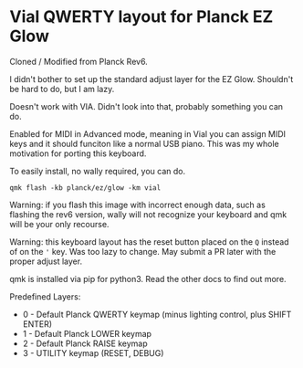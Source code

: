 # Vial QWERTY layout for Planck EZ Glow

Cloned / Modified from Planck Rev6.

I didn't bother to set up the standard adjust layer for the EZ Glow. Shouldn't be hard to do, but I am lazy.

Doesn't work with VIA. Didn't look into that, probably something you can do.

Enabled for MIDI in Advanced mode, meaning in Vial you can assign MIDI keys and it should funciton like a normal USB piano. This was my whole motivation for porting this keyboard.

To easily install, no wally required, you can do.

```shell
qmk flash -kb planck/ez/glow -km vial
```

Warning: if you flash this image with incorrect enough data, such as flashing the rev6 version, wally will not recognize your keyboard and qmk will be your only recourse.

Warning: this keyboard layout has the reset button placed on the `Q` instead of on the `'` key. Was too lazy to change. May submit a PR later with the proper adjust layer.

qmk is installed via pip for python3. Read the other docs to find out more.

Predefined Layers:
- 0 - Default Planck QWERTY keymap (minus lighting control, plus SHIFT ENTER)
- 1 - Default Planck LOWER keymap
- 2 - Default Planck RAISE keymap
- 3 - UTILITY keymap (RESET, DEBUG)

